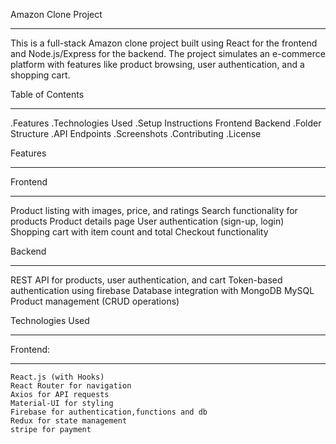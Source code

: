 
Amazon Clone Project
********************
This is a full-stack Amazon clone project built using React for the frontend and Node.js/Express for the backend. The project simulates an e-commerce platform with features like product browsing, user authentication, and a shopping cart.

Table of Contents
*****************
   .Features
   .Technologies Used
   .Setup Instructions
        Frontend
        Backend
   .Folder Structure
   .API Endpoints
   .Screenshots
   .Contributing
   .License

Features
********

Frontend
********
  Product listing with images, price, and ratings
  Search functionality for products
  Product details page
  User authentication (sign-up, login)
  Shopping cart with item count and total
  Checkout functionality

Backend
*******
   REST API for products, user authentication, and cart
   Token-based authentication using firebase
   Database integration with MongoDB  MySQL
   Product management (CRUD operations)

Technologies Used
*****************
Frontend:
*********
    React.js (with Hooks)
    React Router for navigation
    Axios for API requests
    Material-UI for styling
    Firebase for authentication,functions and db
    Redux for state management
    stripe for payment


